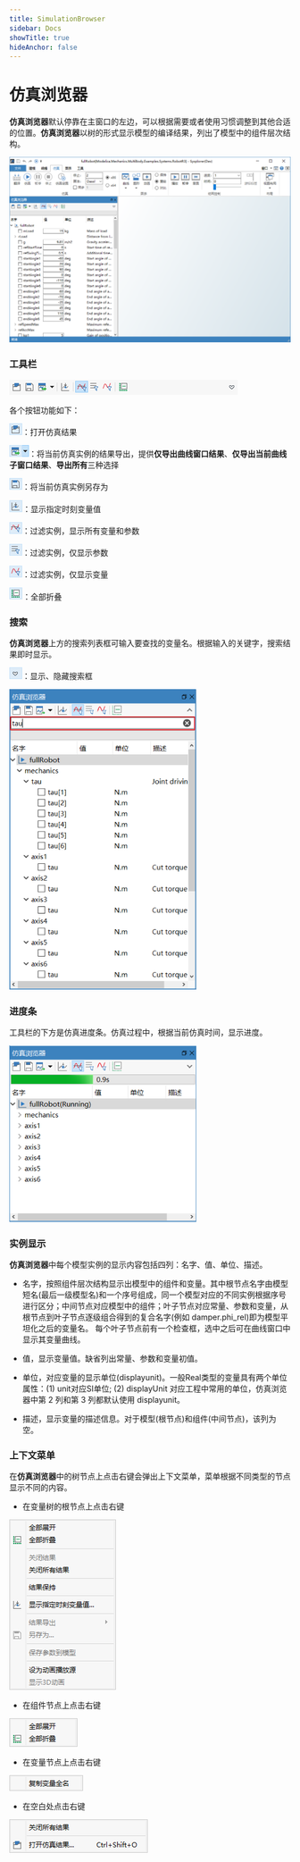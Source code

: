 ```yaml
---
title: SimulationBrowser
sidebar: Docs
showTitle: true
hideAnchor: false
---
```

# 仿真浏览器

**仿真浏览器**默认停靠在主窗口的左边，可以根据需要或者使用习惯调整到其他合适的位置。**仿真浏览器**以树的形式显示模型的编译结果，列出了模型中的组件层次结构。

<img src="SimulationBrowser.assets/仿真浏览器.png" alt="image-20210120154435105" style="zoom: 67%;" />

### 工具栏

![工具栏](SimulationBrowser.assets/工具栏.png)

各个按钮功能如下：

![image-20210120154917863](SimulationBrowser.assets/打开结果.png)：打开仿真结果

![image-20210120154826829](SimulationBrowser.assets/导出结果.png)：将当前仿真实例的结果导出，提供**仅导出曲线窗口结果**、**仅导出当前曲线子窗口结果**、**导出所有**三种选择

![image-20210120154946394](SimulationBrowser.assets/结果另存为.png)：将当前仿真实例另存为

![image-20210120155207481](SimulationBrowser.assets/显示指定时刻值.png)：显示指定时刻变量值

![image-20210120155249872](SimulationBrowser.assets/显示所有变量和参数.png)：过滤实例，显示所有变量和参数

![image-20210120160950599](SimulationBrowser.assets/仅显示参数.png)：过滤实例，仅显示参数

![image-20210120161137857](SimulationBrowser.assets/仅显示变量.png)：过滤实例，仅显示变量

![image-20210120161204732](SimulationBrowser.assets/全部折叠.png)：全部折叠

### 搜索

**仿真浏览器**上方的搜索列表框可输入要查找的变量名。根据输入的关键字，搜索结果即时显示。

![image-20210120173108677](SimulationBrowser.assets/显示搜索框.png)：显示、隐藏搜索框

<img src="SimulationBrowser.assets/搜索框搜索.png" alt="搜索框搜索" style="zoom:80%;" />

### 进度条

工具栏的下方是仿真进度条。仿真过程中，根据当前仿真时间，显示进度。

<img src="SimulationBrowser.assets/仿真进度条.png" alt="仿真进度条" style="zoom:80%;" />

### 实例显示

**仿真浏览器**中每个模型实例的显示内容包括四列：名字、值、单位、描述。

- 名字，按照组件层次结构显示出模型中的组件和变量。其中根节点名字由模型短名(最后一级模型名)和一个序号组成，同一个模型对应的不同实例根据序号进行区分；中间节点对应模型中的组件；叶子节点对应常量、参数和变量，从根节点到叶子节点逐级组合得到的复合名字(例如 damper.phi_rel)即为模型平坦化之后的变量名。 每个叶子节点前有一个检查框，选中之后可在曲线窗口中显示其变量曲线。

- 值，显示变量值。缺省列出常量、参数和变量初值。 

- 单位，对应变量的显示单位(displayunit)。一般Real类型的变量具有两个单位属性：(1) unit对应SI单位; (2) displayUnit 对应工程中常用的单位，仿真浏览器中第 2 列和第 3 列都默认使用 displayunit。

- 描述，显示变量的描述信息。对于模型(根节点)和组件(中间节点)，该列为空。 

### 上下文菜单

在**仿真浏览器**中的树节点上点击右键会弹出上下文菜单，菜单根据不同类型的节点显示不同的内容。 

- 在变量树的根节点上点击右键

![右键根节点](SimulationBrowser.assets/右键根节点.png)

- 在组件节点上点击右键

![右键组件节点](SimulationBrowser.assets/右键组件节点.png)

- 在变量节点上点击右键

![右键变量节点](SimulationBrowser.assets/右键变量节点.png)

- 在空白处点击右键

![右键空白处](SimulationBrowser.assets/右键空白处.png)

